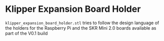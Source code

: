 # Klipper Expansion Board Holder

`klipper_expansion_board_holder.stl` tries to follow the design language of the holders for the Raspberry Pi and the SKR Mini 2.0 boards available as part of the V0.1 build
